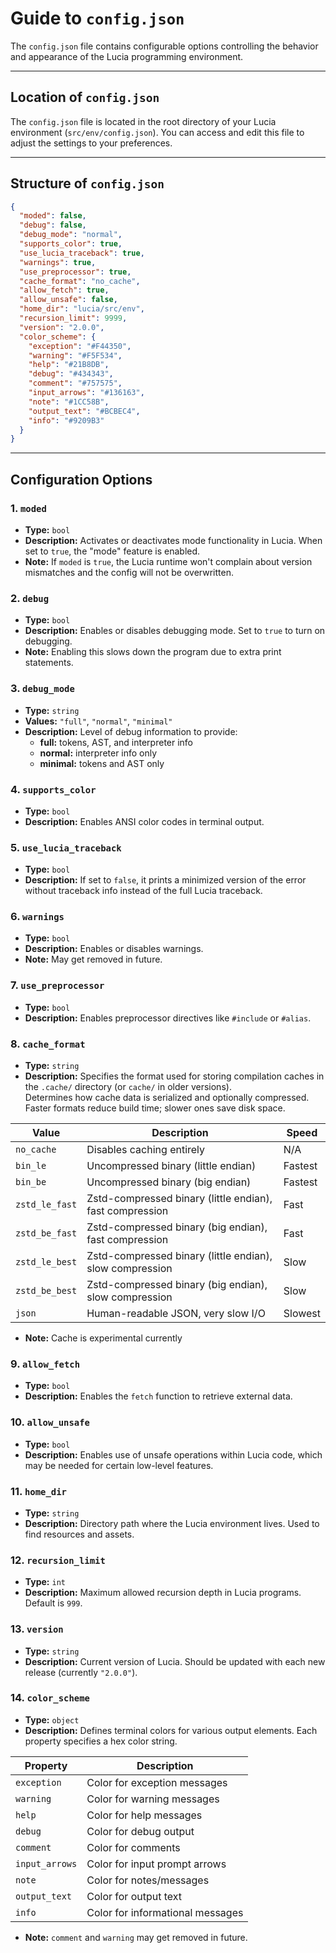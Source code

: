 # Guide to `config.json`

The `config.json` file contains configurable options controlling the behavior and appearance of the Lucia programming environment.

---

## Location of `config.json`

The `config.json` file is located in the root directory of your Lucia environment (`src/env/config.json`). You can access and edit this file to adjust the settings to your preferences.

---

## Structure of `config.json`

```json
{
  "moded": false,
  "debug": false,
  "debug_mode": "normal",
  "supports_color": true,
  "use_lucia_traceback": true,
  "warnings": true,
  "use_preprocessor": true,
  "cache_format": "no_cache",
  "allow_fetch": true,
  "allow_unsafe": false,
  "home_dir": "lucia/src/env",
  "recursion_limit": 9999,
  "version": "2.0.0",
  "color_scheme": {
    "exception": "#F44350",
    "warning": "#F5F534",
    "help": "#21B8DB",
    "debug": "#434343",
    "comment": "#757575",
    "input_arrows": "#136163",
    "note": "#1CC58B",
    "output_text": "#BCBEC4",
    "info": "#9209B3"
  }
}
```

---

## Configuration Options

### 1. `moded`

- **Type:** `bool`  
- **Description:** Activates or deactivates mode functionality in Lucia. When set to `true`, the "mode" feature is enabled.  
- **Note:** If `moded` is `true`, the Lucia runtime won't complain about version mismatches and the config will not be overwritten.

### 2. `debug`

- **Type:** `bool`  
- **Description:** Enables or disables debugging mode. Set to `true` to turn on debugging.  
- **Note:** Enabling this slows down the program due to extra print statements.

### 3. `debug_mode`

- **Type:** `string`  
- **Values:** `"full"`, `"normal"`, `"minimal"`  
- **Description:** Level of debug information to provide:  
  - **full:** tokens, AST, and interpreter info  
  - **normal:** interpreter info only  
  - **minimal:** tokens and AST only

### 4. `supports_color`

- **Type:** `bool`  
- **Description:** Enables ANSI color codes in terminal output.

### 5. `use_lucia_traceback`

- **Type:** `bool`  
- **Description:** If set to `false`, it prints a minimized version of the error without traceback info instead of the full Lucia traceback.

### 6. `warnings`

- **Type:** `bool`  
- **Description:** Enables or disables warnings.  
- **Note:** May get removed in future.

### 7. `use_preprocessor`

- **Type:** `bool`  
- **Description:** Enables preprocessor directives like `#include` or `#alias`.

### 8. `cache_format`
- **Type:** `string`
- **Description:** Specifies the format used for storing compilation caches in the `.cache/` directory (or `cache/` in older versions).  
  Determines how cache data is serialized and optionally compressed. Faster formats reduce build time; slower ones save disk space.

| Value            | Description                                                  | Speed        |
|------------------|--------------------------------------------------------------|--------------|
| `no_cache`       | Disables caching entirely                                    | N/A          |
| `bin_le`         | Uncompressed binary (little endian)                          | Fastest      |
| `bin_be`         | Uncompressed binary (big endian)                             | Fastest      |
| `zstd_le_fast`   | Zstd-compressed binary (little endian), fast compression     | Fast         |
| `zstd_be_fast`   | Zstd-compressed binary (big endian), fast compression        | Fast         |
| `zstd_le_best`   | Zstd-compressed binary (little endian), slow compression     | Slow         |
| `zstd_be_best`   | Zstd-compressed binary (big endian), slow compression        | Slow         |
| `json`           | Human-readable JSON, very slow I/O                           | Slowest      |

- **Note:** Cache is experimental currently

### 9. `allow_fetch`

- **Type:** `bool`  
- **Description:** Enables the `fetch` function to retrieve external data.

### 10. `allow_unsafe`

- **Type:** `bool`  
- **Description:** Enables use of unsafe operations within Lucia code, which may be needed for certain low-level features.

### 11. `home_dir`

- **Type:** `string`  
- **Description:** Directory path where the Lucia environment lives. Used to find resources and assets.

### 12. `recursion_limit`

- **Type:** `int`  
- **Description:** Maximum allowed recursion depth in Lucia programs. Default is `999`.

### 13. `version`

- **Type:** `string`  
- **Description:** Current version of Lucia. Should be updated with each new release (currently `"2.0.0"`).

### 14. `color_scheme`

- **Type:** `object`  
- **Description:** Defines terminal colors for various output elements. Each property specifies a hex color string.

| Property       | Description                      |
| -------------- | -------------------------------- |
| `exception`    | Color for exception messages     |
| `warning`      | Color for warning messages       |
| `help`         | Color for help messages          |
| `debug`        | Color for debug output           |
| `comment`      | Color for comments               |
| `input_arrows` | Color for input prompt arrows    |
| `note`         | Color for notes/messages         |
| `output_text`  | Color for output text            |
| `info`         | Color for informational messages |

- **Note:** `comment` and `warning` may get removed in future.
